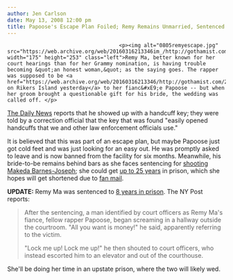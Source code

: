```yaml
---
author: Jen Carlson
date: May 13, 2008 12:00 pm
title: Papoose's Escape Plan Foiled; Remy Remains Unmarried, Sentenced to 8 Years
---
```


	
										<p><img alt="0805remyescape.jpg" src="https://web.archive.org/web/20160316213346im_/http://gothamist.com/attachments/arts_jen/0805remyescape.jpg" width="175" height="253" class="left">Remy Ma, better known for her court hearings than for her Grammy nomination, is having trouble becoming &quot;an honest woman,&quot; as the saying goes. The rapper was supposed to be <a href="https://web.archive.org/web/20160316213346/http://gothamist.com/2008/05/12/remy_ma_and_pap.php">married on Rikers Island yesterday</a> to her fianc&#xE9;e Papoose -- but when her groom brought a questionable gift for his bride, the wedding was called off. </p>

<p><a href="https://web.archive.org/web/20160316213346/http://www.nydailynews.com/gossip/2008/05/12/2008-05-12_remy_mas_wedding_called_off_when_hubbyto.html">The Daily News</a> reports that he showed up with a handcuff key; they were told by a correction official that the key that was found &quot;easily opened handcuffs that we and other law enforcement officials use.&quot;</p>

<p>It is believed that this was part of an escape plan, but maybe Papoose just got cold feet and was just looking for an easy out. He was promptly asked to leave and is now banned from the facility for six months. Meanwhile, his bride-to-be remains behind bars as she faces sentencing for <a href="https://web.archive.org/web/20160316213346/http://gothamist.com/2007/07/16/remy.php">shooting Makeda Barnes-Joseph</a>; she could get <a href="https://web.archive.org/web/20160316213346/http://gothamist.com/2008/03/27/remy_ma_1.php">up to 25 years</a> in prison, which she hopes will get shortened due to <a href="https://web.archive.org/web/20160316213346/http://gothamist.com/2008/03/29/remy_ma_hopes_f.php">fan mail</a>.</p>

<p><strong>UPDATE:</strong> Remy Ma was sentenced to <a href="https://web.archive.org/web/20160316213346/http://breakingnews.nypost.com/dynamic/stories/N/NY_PEOPLE_REMY_MA_BAOL-?SITE=NYNYP&amp;SECTION=HOME">8 years in prison</a>. The NY Post reports:</p><blockquote>After the sentencing, a man identified by court officers as Remy Ma&apos;s fiance, fellow rapper Papoose, began screaming in a hallway outside the courtroom. &quot;All you want is money!&quot; he said, apparently referring to the victim.<p></p>

<p>&quot;Lock me up! Lock me up!&quot; he then shouted to court officers, who instead escorted him to an elevator and out of the courthouse.</p></blockquote>She&apos;ll be doing her time in an upstate prison, where the two will likely wed.<p></p>					
										
									
				